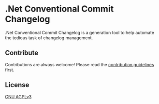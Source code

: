 # .Net Conventional Commit Changelog
.Net Conventional Commit Changelog is a generation tool to help automate the tedious task of changelog management.

## Contribute
Contributions are always welcome! Please read the [contribution guidelines](/contributing.md) first.


## License

[GNU AGPLv3](https://choosealicense.com/licenses/agpl-3.0/)